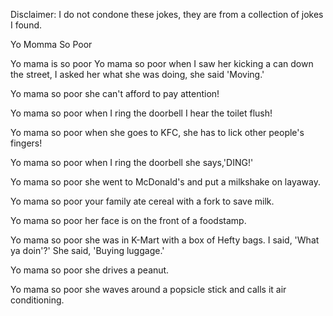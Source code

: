 Disclaimer: I do not condone these jokes, they are from a collection of jokes I found.

Yo Momma So Poor

Yo mama is so poor
Yo mama so poor when I saw her kicking a can down the street, I asked her what she was doing, she said 'Moving.'

Yo mama so poor she can't afford to pay attention!

Yo mama so poor when I ring the doorbell I hear the toilet flush!

Yo mama so poor when she goes to KFC, she has to lick other people's fingers!

Yo mama so poor when I ring the doorbell she says,'DING!'

Yo mama so poor she went to McDonald's and put a milkshake on layaway.

Yo mama so poor your family ate cereal with a fork to save milk.

Yo mama so poor her face is on the front of a foodstamp.

Yo mama so poor she was in K-Mart with a box of Hefty bags. I said, 'What ya doin'?' She said, 'Buying luggage.'

Yo mama so poor she drives a peanut.

Yo mama so poor she waves around a popsicle stick and calls it air conditioning.

